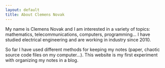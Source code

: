```yaml
---
layout: default
title: About Clemens Novak
---
```


My name is Clemens Novak and I am interested in a variety of topics:
mathematics, telecommunications, computers, programming... I have studied
electrical engineering and are working in industry since 2010.

So far I have used different methods for keeping my notes (paper, chaotic
source code files on my computer...). This website is my first experiment with
organizing my notes in a blog.

